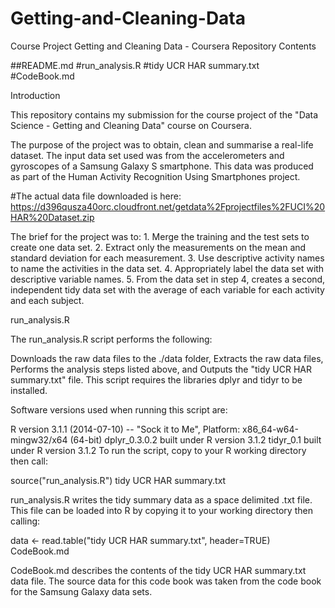 # Getting-and-Cleaning-Data
Course Project
Getting and Cleaning Data - Coursera
Repository Contents

##README.md
#run_analysis.R
#tidy UCR HAR summary.txt
#CodeBook.md

Introduction

This repository contains my submission for the course project of the "Data Science - Getting and Cleaning Data" course on Coursera.

The purpose of the project was to obtain, clean and summarise a real-life dataset. The input data set used was from the accelerometers and gyroscopes of a Samsung Galaxy S smartphone. This data was produced as part of the Human Activity Recognition Using Smartphones project.

#The actual data file downloaded is here: https://d396qusza40orc.cloudfront.net/getdata%2Fprojectfiles%2FUCI%20HAR%20Dataset.zip

The brief for the project was to: 1. Merge the training and the test sets to create one data set. 2. Extract only the measurements on the mean and standard deviation for each measurement. 3. Use descriptive activity names to name the activities in the data set. 4. Appropriately label the data set with descriptive variable names. 5. From the data set in step 4, creates a second, independent tidy data set with the average of each variable for each activity and each subject.

run_analysis.R

The run_analysis.R script performs the following:

Downloads the raw data files to the ./data folder,
Extracts the raw data files,
Performs the analysis steps listed above, and
Outputs the "tidy UCR HAR summary.txt" file.
This script requires the libraries dplyr and tidyr to be installed.

Software versions used when running this script are:

R version 3.1.1 (2014-07-10) -- "Sock it to Me", Platform: x86_64-w64-mingw32/x64 (64-bit)
dplyr_0.3.0.2 built under R version 3.1.2
tidyr_0.1 built under R version 3.1.2
To run the script, copy to your R working directory then call:

source("run_analysis.R")
tidy UCR HAR summary.txt

run_analysis.R writes the tidy summary data as a space delimited .txt file. This file can be loaded into R by copying it to your working directory then calling:

data <- read.table("tidy UCR HAR summary.txt", header=TRUE)
CodeBook.md

CodeBook.md describes the contents of the tidy UCR HAR summary.txt data file. The source data for this code book was taken from the code book for the Samsung Galaxy data sets.
